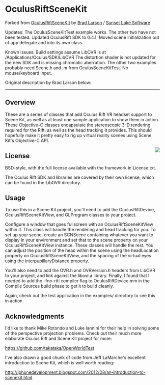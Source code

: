 OculusRiftSceneKit
==================

Forked from [OculusRiftSceneKit](http://github.com/BradLarson/OculusRiftSceneKit) by [Brad Larson](http://twitter.com/bradlarson) / [Sunset Lake Software](http://www.sunsetlakesoftware.com)

Updates:
    The OculusSceneKitTest example works. The other two have not been tested.
    Updated OculusRift SDK to 0.4.1.
    Moved scene initialization out of app delegate and into its own class.

Known Issues:
    Build settings assume LibOVR is at /Applications/Oculus/SDK/LibOVR
    The distortion shader is not updated for the new SDK and is missing chromatic aberration.
    The other two examples probably need Scene.h and .m from OculusSceneKitTest.
    No mouse/keyboard input.

Original description by Brad Larson below:

---

## Overview ##

These are a series of classes that add Oculus Rift VR headset support to Scene Kit, as well as at least one sample application to show them in action. These Objective-C classes encapsulate the stereoscopic 3-D rendering required for the Rift, as well as the head tracking it provides. This should hopefully make it pretty easy to rig up virtual reality scenes using Scene Kit's Objective-C API.

<div style="float: right"><img src="http://sunsetlakesoftware.com/sites/default/files/SceneKitOCVR.jpg" /></div>

## License ##

BSD-style, with the full license available with the framework in License.txt.

The Oculus Rift SDK and libraries are covered by their own license, which can be found in the LibOVR directory.

## Usage ##

To use this in a Scene Kit project, you'll need to add the OculusRiftDevice, OculusRiftSceneKitView, and GLProgram classes to your project. 

Configure a window that goes fullscreen with an OculusRiftSceneKitView within it. This class will handle the rendering and head tracking for you. To set up your scene, create an SCNScene containing whatever you want to display in your environment and set that to the scene property on your OculusRiftSceneKitView instance. These classes will handle the rest. You can adjust the position of the head within the scene using the headLocation property on OculusRiftSceneKitView, and the spacing of the virtual eyes using the interpupillaryDistance property.

You'll also need to add the OVR.h and OVRVersion.h headers from LibOVR to your project, and link against the libovr.a library. Finally, I found that I needed to add the -fno-rtti compiler flag to OculusRiftDevice.mm in the Compile Sources build phase to get it to build cleanly.

Again, check out the test application in the examples/ directory to see this in action.

## Acknowledgments ##

I'd like to thank Mike Rotondo and Luke Iannini for their help in solving some of the perspective projection problems. Check out their much more elaborate Oculus Rift and Scene Kit project for more: 

https://github.com/takataka/OpenWorldTest

I've also drawn a good chunk of code from Jeff LaMarche's excellent introduction to Scene Kit, which is well worth reading:

http://iphonedevelopment.blogspot.com/2012/08/an-introduction-to-scenekit.html